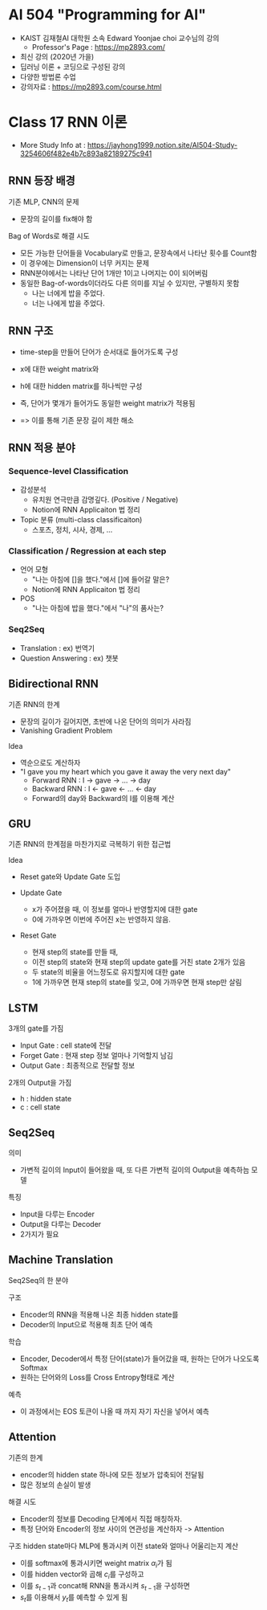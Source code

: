# AI 504 "Programming for AI"
- KAIST 김재철AI 대학원 소속 Edward Yoonjae choi 교수님의 강의
    - Professor's Page : https://mp2893.com/
- 최신 강의 (2020년 가을)
- 딥러닝 이론 + 코딩으로 구성된 강의
- 다양한 방법론 수업
- 강의자료 : https://mp2893.com/course.html

# Class 17 RNN 이론
- More Study Info at : https://jayhong1999.notion.site/AI504-Study-3254606f482e4b7c893a82189275c941

## RNN 등장 배경

기존 MLP, CNN의 문제
- 문장의 길이를 fix해야 함

Bag of Words로 해결 시도
- 모든 가능한 단어들을 Vocabulary로 만들고, 문장속에서 나타난 횟수를 Count함
- 이 경우에는 Dimension이 너무 커지는 문제
- RNN분야에서는 나타난 단어 1개만 1이고 나머지는 0이 되어버림
- 동일한 Bag-of-words이더라도 다른 의미를 지닐 수 있지만, 구별하지 못함
    - 나는 너에게 밥을 주었다.
    - 너는 나에게 밥을 주었다.

## RNN 구조

- time-step을 만들어 단어가 순서대로 들어가도록 구성

- x에 대한 weight matrix와
- h에 대한 hidden matrix를 하나씩만 구성

- 즉, 단어가 몇개가 들어가도 동일한 weight matrix가 적용됨
- => 이를 통해 기존 문장 길이 제한 해소

## RNN 적용 분야
### Sequence-level Classification
- 감성분석
    - 유치원 연극만큼 감명깊다. (Positive / Negative)
    - Notion에 RNN Applicaiton 법 정리
- Topic 분류 (multi-class classificaiton)
    - 스포츠, 정치, 시사, 경제, ...

### Classification / Regression at each step
- 언어 모형
    - "나는 아침에 []을 했다."에서 []에 들어갈 말은?
    - Notion에 RNN Applicaiton 법 정리
- POS
    - "나는 아침에 밥을 했다."에서 "나"의 품사는?

### Seq2Seq
- Translation : ex) 번역기
- Question Answering : ex) 챗봇

## Bidirectional RNN

기존 RNN의 한계
- 문장의 길이가 길어지면, 초반에 나온 단어의 의미가 사라짐
- Vanishing Gradient Problem

Idea
- 역순으로도 계산하자
- "I gave you my heart which you gave it away the very next day"
    - Forward RNN : I -> gave -> ... -> day
    - Backward RNN : I <- gave <- ... <- day
    - Forward의 day와 Backward의 I를 이용해 계산

## GRU
기존 RNN의 한계점을 마찬가지로 극복하기 위한 접근법

Idea
- Reset gate와 Update Gate 도입
- Update Gate 
    - x가 주어졌을 때, 이 정보를 얼마나 반영할지에 대한 gate
    - 0에 가까우면 이번에 주어진 x는 반영하지 않음.

- Reset Gate
    - 현재 step의 state를 만들 때, 
    - 이전 step의 state와 현재 step의 update gate를 거친 state 2개가 있음
    - 두 state의 비율을 어느정도로 유지할지에 대한 gate
    - 1에 가까우면 현재 step의 state를 잊고, 0에 가까우면 현재 step만 살림

## LSTM
3개의 gate를 가짐

- Input Gate : cell state에 전달
- Forget Gate : 현재 step 정보 얼마나 기억할지 남김
- Output Gate : 최종적으로 전달할 정보

2개의 Output을 가짐
- h : hidden state
- c : cell state

## Seq2Seq
의미
- 가변적 길이의 Input이 들어왔을 때, 또 다른 가변적 길이의 Output을 예측하늠 모델

특징
- Input을 다루는 Encoder
- Output을 다루는 Decoder
- 2가지가 필요


## Machine Translation
Seq2Seq의 한 분야

구조
- Encoder의 RNN을 적용해 나온 최종 hidden state를
- Decoder의 Input으로 적용해 최초 단어 예측

학습
- Encoder, Decoder에서 특정 단어(state)가 들어갔을 때, 원하는 단어가 나오도록 Softmax
- 원하는 단어와의 Loss를 Cross Entropy형태로 계산

예측
- 이 과정에서는 EOS 토큰이 나올 때 까지 자기 자신을 넣어서 예측

## Attention

기존의 한계
- encoder의 hidden state 하나에 모든 정보가 압축되어 전달됨
- 많은 정보의 손실이 발생

해결 시도
- Encoder의 정보를 Decoding 단계에서 직접 매칭하자.
- 특정 단어와 Encoder의 정보 사이의 연관성을 계산하자 -> Attention

구조
hidden state마다 MLP에 통과시켜 이전 state와 얼마나 어울리는지 계산
- 이를 softmax에 통과시키면 weight matrix $\alpha_i$가 됨
- 이를 hidden vector와 곱해 $c_i$를 구성하고
- 이를 $s_{t-1}$과 concat해 RNN을 통과시켜 $s_{t-1}$을 구성하면
- $s_t$를 이용해서 $y_t$를 예측할 수 있게 됨